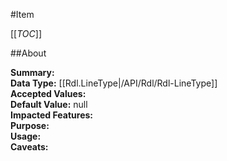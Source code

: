 #Item

[[_TOC_]]

##About

**Summary:**   
**Data Type:** [[Rdl.LineType|/API/Rdl/Rdl-LineType]]  
**Accepted Values:**   
**Default Value:** null  
**Impacted Features:**   
**Purpose:**   
**Usage:**   
**Caveats:**   

